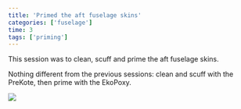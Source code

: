 ```yaml
---
title: 'Primed the aft fuselage skins'
categories: ['fuselage']
time: 3
tags: ['priming']
---
```


This session was to clean, scuff and prime the aft fuselage skins.

<!-- more -->

Nothing different from the previous sessions: clean and scuff with the PreKote, then prime with the EkoPoxy.

![](0-aft-fuselage-skins-primed.jpeg)

